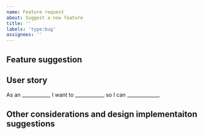 ```yaml
---
name: Feature request
about: Suggest a new feature
title: ''
labels: 'type:bug'
assignees: ''
---
```


## Feature suggestion

<!-- Include a description -->

## User story

As an ___________, I want to ____________ so I can _____________.

## Other considerations and design implementaiton suggestions
